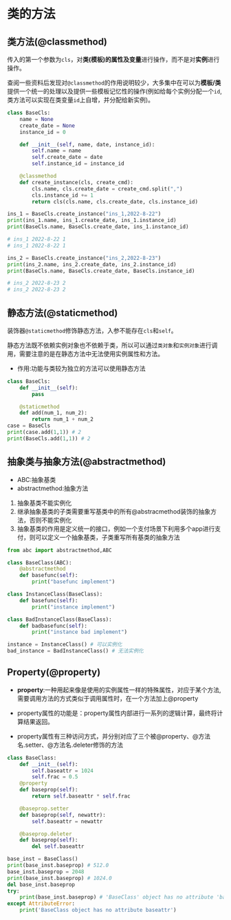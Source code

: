 # 类的方法
## 类方法(@classmethod)

传入的第一个参数为`cls`，对**类(模板)的属性及变量**进行操作，而不是对**实例**进行操作。

查阅一些资料后发现对`@classmethod`的作用说明较少，大多集中在可以为**模板/类**提供一个统一的处理以及提供一些模板记忆性的操作(例如给每个实例分配一个`id`,类方法可以实现在类变量`id`上自增，并分配给新实例)。

```python
class BaseCls:
    name = None
    create_date = None
    instance_id = 0

    def __init__(self, name, date, instance_id):
        self.name = name
        self.create_date = date
        self.instance_id = instance_id

    @classmethod
    def create_instance(cls, create_cmd):
        cls.name, cls.create_date = create_cmd.split(",")
        cls.instance_id += 1
        return cls(cls.name, cls.create_date, cls.instance_id)

ins_1 = BaseCls.create_instance("ins_1,2022-8-22")
print(ins_1.name, ins_1.create_date, ins_1.instance_id)
print(BaseCls.name, BaseCls.create_date, ins_1.instance_id)

# ins_1 2022-8-22 1
# ins_1 2022-8-22 1

ins_2 = BaseCls.create_instance("ins_2,2022-8-23")
print(ins_2.name, ins_2.create_date, ins_2.instance_id)
print(BaseCls.name, BaseCls.create_date, BaseCls.instance_id)

# ins_2 2022-8-23 2
# ins_2 2022-8-23 2
```




## 静态方法(@staticmethod)
装饰器`@staticmethod`修饰静态方法，入参不能存在`cls`和`self`。

静态方法既不依赖实例对象也不依赖于类，所以可以通过`类对象`和`实例对象`进行调用，需要注意的是在静态方法中无法使用实例属性和方法。

- 作用:功能与类较为独立的方法可以使用静态方法
```python
class BaseCls:
    def __init__(self):
        pass

    @staticmethod
    def add(num_1, num_2):
        return num_1 + num_2
case = BaseCls
print(case.add(1,1)) # 2
print(BaseCls.add(1,1)) # 2
```
## 抽象类与抽象方法(@abstractmethod)

- ABC:抽象基类             
- abstractmethod:抽象方法         

1. 抽象基类不能实例化
2. 继承抽象基类的子类需要重写基类中的所有@abstracmethod装饰的抽象方法，否则不能实例化
3. 抽象基类的作用是定义统一的接口，例如一个支付场景下利用多个app进行支付，则可以定义一个抽象基类，子类重写所有基类的抽象方法

```python
from abc import abstractmethod,ABC

class BaseClass(ABC):
    @abstractmethod
    def basefunc(self):
        print("basefunc implement")

class InstanceClass(BaseClass):
    def basefunc(self):
        print("instance implement")

class BadInstanceClass(BaseClass):
    def badbasefunc(self):
        print("instance bad implement")

instance = InstanceClass() # 可以实例化
bad_instance = BadInstanceClass() # 无法实例化

```

## Property(@property)

- **property**:一种用起来像是使用的实例属性一样的特殊属性，对应于某个方法,需要调用方法的方式类似于调用属性时，在一个方法加上@property

- property属性的功能是：property属性内部进行一系列的逻辑计算，最终将计算结果返回。

- property属性有三种访问方式，并分别对应了三个被@property、@方法名.setter、@方法名.deleter修饰的方法

```python
class BaseClass:
    def __init__(self):
        self.baseattr = 1024
        self.frac = 0.5
    @property
    def baseprop(self):
        return self.baseattr * self.frac

    @baseprop.setter
    def baseprop(self, newattr):
        self.baseattr = newattr

    @baseprop.deleter
    def baseprop(self):
        del self.baseattr

base_inst = BaseClass()
print(base_inst.baseprop) # 512.0
base_inst.baseprop = 2048
print(base_inst.baseprop) # 1024.0
del base_inst.baseprop
try:
    print(base_inst.baseprop) # 'BaseClass' object has no attribute 'baseattr'
except AttributeError:
    print('BaseClass object has no attribute baseattr')
```